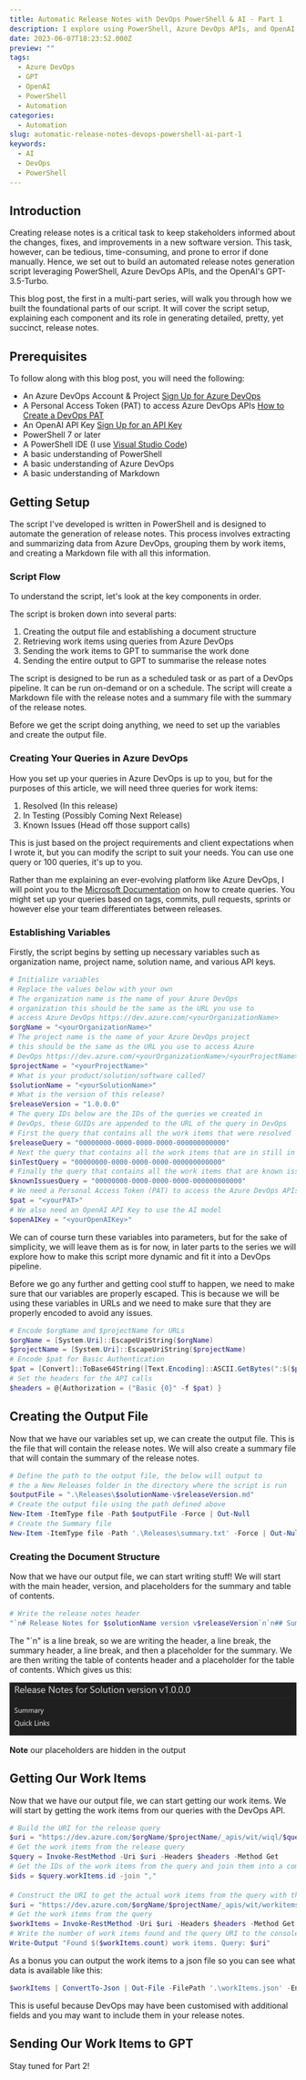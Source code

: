 ```yaml
---
title: Automatic Release Notes with DevOps PowerShell & AI - Part 1
description: I explore using PowerShell, Azure DevOps APIs, and OpenAI's GPT-3.5-turbo to automate the generation of release notes.
date: 2023-06-07T18:23:52.000Z
preview: ""
tags:
  - Azure DevOps
  - GPT
  - OpenAI
  - PowerShell
  - Automation
categories:
  - Automation
slug: automatic-release-notes-devops-powershell-ai-part-1
keywords:
  - AI
  - DevOps
  - PowerShell
---
```


## Introduction

Creating release notes is a critical task to keep stakeholders informed about the changes, fixes, and improvements in a new software version. This task, however, can be tedious, time-consuming, and prone to error if done manually. Hence, we set out to build an automated release notes generation script leveraging PowerShell, Azure DevOps APIs, and the OpenAI's GPT-3.5-Turbo.

This blog post, the first in a multi-part series, will walk you through how we built the foundational parts of our script. It will cover the script setup, explaining each component and its role in generating detailed, pretty, yet succinct, release notes.

## Prerequisites

To follow along with this blog post, you will need the following:

- An Azure DevOps Account & Project [Sign Up for Azure DevOps](https://azure.microsoft.com/services/devops/)
- A Personal Access Token (PAT) to access Azure DevOps APIs [How to Create a DevOps PAT](https://learn.microsoft.com/en-us/azure/devops/organizations/accounts/use-personal-access-tokens-to-authenticate?view=azure-devops&tabs=Windows#create-a-pat)
- An OpenAI API Key [Sign Up for an API Key](https://platform.openai.com/account/api-keys)
- PowerShell 7 or later
- A PowerShell IDE (I use [Visual Studio Code](https://code.visualstudio.com/))
- A basic understanding of PowerShell
- A basic understanding of Azure DevOps
- A basic understanding of Markdown

## Getting Setup

The script I've developed is written in PowerShell and is designed to automate the generation of release notes. This process involves extracting and summarizing data from Azure DevOps, grouping them by work items, and creating a Markdown file with all this information.

### Script Flow

To understand the script, let's look at the key components in order.

The script is broken down into several parts:

1. Creating the output file and establishing a document structure
2. Retrieving work items using queries from Azure DevOps
3. Sending the work items to GPT to summarise the work done
4. Sending the entire output to GPT to summarise the release notes

The script is designed to be run as a scheduled task or as part of a DevOps pipeline. It can be run on-demand or on a schedule. The script will create a Markdown file with the release notes and a summary file with the summary of the release notes.

Before we get the script doing anything, we need to set up the variables and create the output file.

### Creating Your Queries in Azure DevOps

How you set up your queries in Azure DevOps is up to you, but for the purposes of this article, we will need three queries for work items:

1. Resolved (In this release)
2. In Testing (Possibly Coming Next Release)
3. Known Issues (Head off those support calls)

This is just based on the project requirements and client expectations when I wrote it, but you can modify the script to suit your needs. You can use one query or 100 queries, it's up to you.

Rather than me explaining an ever-evolving platform like Azure DevOps, I will point you to the [Microsoft Documentation](https://learn.microsoft.com/en-us/azure/devops/boards/queries/using-queries?view=azure-devops&tabs=browser) on how to create queries. You might set up your queries based on tags, commits, pull requests, sprints or however else your team differentiates between releases.

### Establishing Variables

Firstly, the script begins by setting up necessary variables such as organization name, project name, solution name, and various API keys.

```powershell
# Initialize variables
# Replace the values below with your own
# The organization name is the name of your Azure DevOps
# organization this should be the same as the URL you use to
# access Azure DevOps https://dev.azure.com/<yourOrganizationName>
$orgName = "<yourOrganizationName>"
# The project name is the name of your Azure DevOps project
# this should be the same as the URL you use to access Azure
# DevOps https://dev.azure.com/<yourOrganizationName>/<yourProjectName>
$projectName = "<yourProjectName>"
# What is your product/solution/software called?
$solutionName = "<yourSolutionName>"
# What is the version of this release?
$releaseVersion = "1.0.0.0"
# The query IDs below are the IDs of the queries we created in
# DevOps, these GUIDs are appended to the URL of the query in DevOps
# First the query that contains all the work items that were resolved
$releaseQuery = "00000000-0000-0000-0000-000000000000"
# Next the query that contains all the work items that are in still in testing
$inTestQuery = "00000000-0000-0000-0000-000000000000"
# Finally the query that contains all the work items that are known issues
$knownIssuesQuery = "00000000-0000-0000-0000-000000000000"
# We need a Personal Access Token (PAT) to access the Azure DevOps APIs
$pat = "<yourPAT>"
# We also need an OpenAI API Key to use the AI model
$openAIKey = "<yourOpenAIKey>"
```

We can of course turn these variables into parameters, but for the sake of simplicity, we will leave them as is for now, in later parts to the series we will explore how to make this script more dynamic and fit it into a DevOps pipeline.

Before we go any further and getting cool stuff to happen, we need to make sure that our variables are properly escaped. This is because we will be using these variables in URLs and we need to make sure that they are properly encoded to avoid any issues.

```powershell
# Encode $orgName and $projectName for URLs
$orgName = [System.Uri]::EscapeUriString($orgName)
$projectName = [System.Uri]::EscapeUriString($projectName)
# Encode $pat for Basic Authentication
$pat = [Convert]::ToBase64String([Text.Encoding]::ASCII.GetBytes(":$($pat)"))
# Set the headers for the API calls
$headers = @{Authorization = ("Basic {0}" -f $pat) }
```

## Creating the Output File

Now that we have our variables set up, we can create the output file. This is the file that will contain the release notes. We will also create a summary file that will contain the summary of the release notes.

```powershell
# Define the path to the output file, the below will output to
# the a New Releases folder in the directory where the script is run
$outputFile = ".\Releases\$solutionName-v$releaseVersion.md"
# Create the output file using the path defined above
New-Item -ItemType file -Path $outputFile -Force | Out-Null
# Create the Summary file
New-Item -ItemType file -Path '.\Releases\summary.txt' -Force | Out-Null
```

### Creating the Document Structure

Now that we have our output file, we can start writing stuff! We will start with the main header, version, and placeholders for the summary and table of contents.

```powershell
# Write the release notes header
"`n# Release Notes for $solutionName version v$releaseVersion`n`n## Summary`n`n<NOTESSUMMARY>`n`n## Quick Links`n`n<TABLEOFCONTENTS>" | Out-File -FilePath $outputFile -Encoding utf8 -Append
```

The "`n" is a line break, so we are writing the header, a line break, the summary header, a line break, and then a placeholder for the summary. We are then writing the table of contents header and a placeholder for the table of contents. Which gives us this:

![Release Notes Header](../assets/images/Release-Notes-Header.png)

**Note** our placeholders are hidden in the output

## Getting Our Work Items

Now that we have our output file, we can start getting our work items. We will start by getting the work items from our queries with the DevOps API.

```powershell
# Build the URI for the release query
$uri = "https://dev.azure.com/$orgName/$projectName/_apis/wit/wiql/$queryId`?api-version=6.0"
# Get the work items from the release query
$query = Invoke-RestMethod -Uri $uri -Headers $headers -Method Get
# Get the IDs of the work items from the query and join them into a comma separated string
$ids = $query.workItems.id -join ","

# Construct the URI to get the actual work items from the query with their expanded fields
$uri = "https://dev.azure.com/$orgName/$projectName/_apis/wit/workitems?ids=$ids&`$expand=all&api-version=6.0"
# Get the work items from the query
$workItems = Invoke-RestMethod -Uri $uri -Headers $headers -Method Get
# Write the number of work items found and the query URI to the console
Write-Output "Found $($workItems.count) work items. Query: $uri"
```

As a bonus you can output the work items to a json file so you can see what data is available like this:

```powershell
$workItems | ConvertTo-Json | Out-File -FilePath '.\workItems.json' -Encoding utf8
```

This is useful because DevOps may have been customised with additional fields and you may want to include them in your release notes.

## Sending Our Work Items to GPT

Stay tuned for Part 2!
